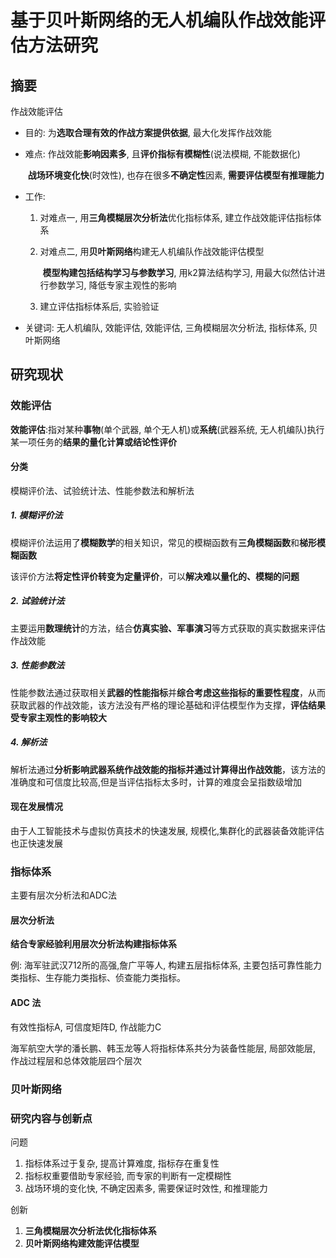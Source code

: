 # 基于贝叶斯网络的无人机编队作战效能评估方法研究


## 摘要

作战效能评估

* 目的: 为**选取合理有效的作战方案提供依据**, 最大化发挥作战效能

* 难点: 作战效能**影响因素多**, 且**评价指标有模糊性**(说法模糊, 不能数据化)

  ​			**战场环境变化快**(时效性), 也存在很多**不确定性**因素, **需要评估模型有推理能力**

* 工作: 

    1. 对难点一, 用**三角模糊层次分析法**优化指标体系, 建立作战效能评估指标体系

    2. 对难点二, 用**贝叶斯网络**构建无人机编队作战效能评估模型

       ​	**模型构建包括结构学习与参数学习**, 用k2算法结构学习, 用最大似然估计进行参数学习, 降低专家主观性的影响

    3. 建立评估指标体系后, 实验验证

* 关键词: 无人机编队, 效能评估, 效能评估, 三角模糊层次分析法, 指标体系, 贝叶斯网络



## 研究现状

### 效能评估

**效能评估**:指对某种**事物**(单个武器, 单个无人机)或**系统**(武器系统, 无人机编队)执行某一项任务的**结果的量化计算或结论性评价**

#### 分类

模糊评价法、试验统计法、性能参数法和解析法

##### 1. 模糊评价法

模糊评价法运用了**模糊数学**的相关知识，常见的模糊函数有**三角模糊函数**和**梯形模糊函数**

该评价方法**将定性评价转变为定量评价**，可以**解决难以量化的、模糊的问题**

##### 2. 试验统计法

主要运用**数理统计**的方法，结合**仿真实验、军事演习**等方式获取的真实数据来评估作战效能

##### 3. 性能参数法

性能参数法通过获取相关**武器的性能指标**并**综合考虑这些指标的重要性程度**，从而获取武器的作战效能，该方法没有严格的理论基础和评估模型作为支撑，**评估结果受专家主观性的影响较大**

##### 4. 解析法

解析法通过**分析影响武器系统作战效能的指标并通过计算得出作战效能**，该方法的准确度和可信度比较高,但是当评估指标太多时，计算的难度会呈指数级增加

#### 现在发展情况

由于人工智能技术与虚拟仿真技术的快速发展, 规模化,集群化的武器装备效能评估也正快速发展



### 指标体系

主要有层次分析法和ADC法

#### 层次分析法

**结合专家经验利用层次分析法构建指标体系**

例: 海军驻武汉712所的高强,詹广平等人, 构建五层指标体系, 主要包括可靠性能力类指标、生存能力类指标、侦查能力类指标。

#### ADC 法

有效性指标A, 可信度矩阵D, 作战能力C

海军航空大学的潘长鹏、韩玉龙等人将指标体系共分为装备性能层, 局部效能层, 作战过程层和总体效能层四个层次



### 贝叶斯网络

### 研究内容与创新点

问题

1. 指标体系过于复杂, 提高计算难度, 指标存在重复性
2. 指标权重要借助专家经验, 而专家的判断有一定模糊性
3. 战场环境的变化快, 不确定因素多, 需要保证时效性, 和推理能力

创新

1. **三角模糊层次分析法优化指标体系**
2. **贝叶斯网络构建效能评估模型**

